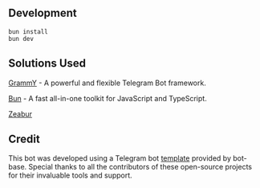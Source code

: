 

## Development

```
bun install
bun dev
```

## Solutions Used

[GrammY](https://grammy.dev) - A powerful and flexible Telegram Bot framework.

[Bun](https://bun.sh) - A fast all-in-one toolkit for JavaScript and TypeScript.

[Zeabur](https://zeabur.com/) 

## Credit

This bot was developed using a Telegram bot [template](https://github.com/bot-base/telegram-bot-template) provided by bot-base. Special thanks to all the contributors of these open-source projects for their invaluable tools and support.
